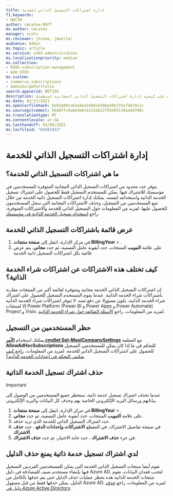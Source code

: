 ```yaml
---
title: إدارة اشتراكات التسجيل الذاتي للخدمة
f1.keywords:
- NOCSH
author: cmcatee-MSFT
ms.author: cmcatee
manager: scotv
ms.reviewer: jkinma, jmueller
audience: Admin
ms.topic: article
ms.service: o365-administration
ms.localizationpriority: medium
ms.collection:
- M365-subscription-management
- Adm_O365
ms.custom:
- commerce_subscriptions
- AdminSurgePortfolio
search.appverid: MET150
description: تعرف على كيفية إدارة اشتراكات التسجيل الذاتي المجانية لمنظمتك.
ms.date: 03/17/2021
ms.openlocfilehash: be93a09ca63a4ee24945438be59b725e7d41911c
ms.sourcegitcommit: bdd6ffc6ebe4e6cb212ab22793d9513dae6d798c
ms.translationtype: MT
ms.contentlocale: ar-SA
ms.lasthandoff: 03/08/2022
ms.locfileid: "63567433"
---
```

# <a name="manage-self-service-sign-up-subscriptions"></a>إدارة اشتراكات التسجيل الذاتي للخدمة

## <a name="what-are-self-service-sign-up-subscriptions"></a>ما هي اشتراكات التسجيل الذاتي للخدمة؟

يتوفر عدد محدود من اشتراكات التسجيل الذاتي المجانية المتوفرة للمستخدمين في مؤسستك للاشتراك فيها. يمكن للمستخدم التسجيل فقط للحصول على اشتراك تسجيل الخدمة الذاتية واستخدامه لنفسه. يمكنك إدارة اشتراكات التسجيل ذاتية الخدمة من خلال منع المستخدمين من التسجيل، وحذف الاشتراكات المجانية التي سجل المستخدمون للحصول عليها. لمزيد من المعلومات حول التسجيل الذاتي للخدمة والاشتراكات المتوفرة، راجع [استخدام تسجيل الخدمة الذاتية في مؤسستك](../../admin/misc/self-service-sign-up.md).

## <a name="view-a-list-of-self-service-sign-up-subscriptions"></a>عرض قائمة باشتراكات التسجيل الذاتي للخدمة

1. في مركز الإدارة، انتقل إلى **صفحة منتجات BillingYour** > .<a href="https://go.microsoft.com/fwlink/p/?linkid=842054" target="_blank"></a>
2. على علامة **التبويب** المنتجات، حدد أيقونة عامل التصفية، ثم حدد **مجاني**. يتم عرض قائمة بكل اشتراكات التسجيل ذاتية الخدمة.

## <a name="how-are-these-subscriptions-different-from-self-service-purchase-subscriptions"></a>كيف تختلف هذه الاشتراكات عن اشتراكات شراء الخدمة الذاتية؟

إن اشتراكات التسجيل الذاتي الخدمة مجانية ومتوفرة لقائمة أكبر من المنتجات مقارنة باشتراكات شراء الخدمة الذاتية. عندما يقوم المستخدم التسجيل للحصول على اشتراك شراء الخدمة الذاتية، يكون مسؤولا عن دفع ثمنه. لا تتوفر اشتراكات شراء الخدمة الذاتية إلا لمنتجات Power Platform (Power BI و Power Apps و Power Automate) Project و Visio. لمزيد من المعلومات، راجع [الأسئلة الشائعة حول شراء الخدمة الذاتية](self-service-purchase-faq.yml).

## <a name="block-users-from-signing-up"></a>حظر المستخدمين من التسجيل

يمكنك استخدام [**الأمر cmdlet Set-MsolCompanySettings**](/powershell/module/msonline/set-msolcompanysettings?preserve-view=true&view=azureadps-1.0) مع المعلمة **AllowAdHocSubscriptions** للتحكم في ما إذا كان يمكن للمستخدمين التسجيل للحصول على اشتراكات التسجيل الذاتي للخدمة. لمزيد من المعلومات، [راجع كيف يمكنني التحكم في إعدادات الخدمة الذاتية؟](/azure/active-directory/users-groups-roles/directory-self-service-signup#how-do-i-control-self-service-settings)

## <a name="delete-a-self-service-sign-up-subscription"></a>حذف اشتراك تسجيل الخدمة الذاتية

> [!IMPORTANT]
> عندما تحذف اشتراك تسجيل خدمة ذاتية، ستحظر جميع المستخدمين من الوصول إلى بياناتهم ورسائل البريد الإلكتروني الخاصة بهم وحذف كل البيانات والبريد الإلكتروني.

1. في مركز الإدارة، انتقل إلى **صفحة منتجات BillingYour** > .<a href="https://go.microsoft.com/fwlink/p/?linkid=842054" target="_blank"></a>
2. على علامة **التبويب** المنتجات، حدد أيقونة عامل التصفية، ثم حدد **مجاني**.
3. حدد اشتراك التسجيل الذاتي للخدمة الذي تريد حذفه. 
4. في صفحة تفاصيل الاشتراك، في المقطع **الاشتراكات وإعدادات الدفع** ، حدد **حذف الاشتراك**.
5. في جزء **حذف الاشتراك** ، حدد خانة الاختيار، ثم حدد **حذف الاشتراك**.

## <a name="i-have-a-self-service-sign-up-subscription-that-blocks-directory-deletion"></a>لدي اشتراك تسجيل خدمة ذاتية يمنع حذف الدليل

تقوم أيضا منتجات التسجيل الذاتي الخدمة التي يمكن للمستخدمين الفرديين التسجيل فيها بإنشاء مستخدم ضيف للمصادقة في دليل Azure AD. لتجنب فقدان البيانات، تقوم منتجات الخدمة الذاتية هذه بحظر عمليات حذف الدليل حتى يتم حذفها بالكامل من الدليل. يمكن حذفها فقط من قبل مسؤول Azure AD. لمزيد من المعلومات، راجع [حذف دليل في Azure Active Directory](/azure/active-directory/users-groups-roles/directory-delete-howto).
